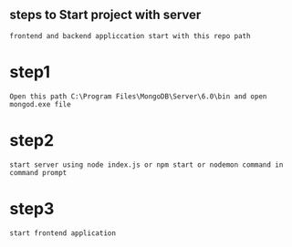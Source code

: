 ## steps to Start project with server

`frontend and backend appliccation start with this repo path`

# step1
`Open this path C:\Program Files\MongoDB\Server\6.0\bin and open mongod.exe file`

# step2
 `start server using node index.js or npm start or nodemon command in command prompt`

# step3
`start frontend application`
